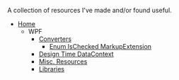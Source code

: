 A collection of resources I've made and/or found useful.

* [Home](https://github.com/binarycow/Resources)
  * WPF
    * [Converters][wpf_converters]
      * [Enum IsChecked MarkupExtension][wpf_enum-is-checked]
    * [Design Time DataContext][wpf_design-time-datacontext]
    * [Misc. Resources][wpf_misc-resources]
    * [Libraries][wpf_libraries]


[wpf_design-time-datacontext]: https://github.com/binarycow/Resources/docs/design-time-datacontext.md
[wpf_libraries]: https://github.com/binarycow/Resources/docs/libraries.md
[wpf_misc-resources]: https://github.com/binarycow/Resources/docs/misc-resources.md
[wpf_converters]: https://github.com/binarycow/Resources/docs/converters.md
[wpf_enum-is-checked]: https://github.com/binarycow/Resources/docs/enum-is-checked-extension.md
